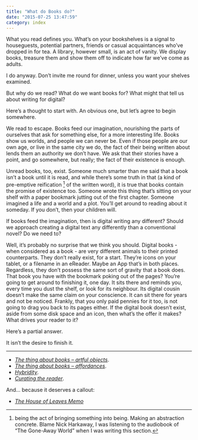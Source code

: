 ```yaml
---
title: "What do Books do?"
date: "2015-07-25 13:47:59"
category: index
---
```


What you read defines you. What’s on your bookshelves is a signal to
houseguests, potential partners, friends or casual acquaintances who’ve
dropped in for tea. A library, however small, is an act of vanity. We
display books, treasure them and show them off to indicate how far we’ve
come as adults.

I do anyway. Don’t invite me round for dinner, unless you want your
shelves examined.

But why do we read? What do we want books for? What might that tell us
about writing for digital?

Here’s a thought to start with. An obvious one, but let’s agree to begin
somewhere.

We read to escape. Books feed our imagination, nourishing the parts of
ourselves that ask for something else, for a more interesting life.
Books show us worlds, and people we can never be. Even if those people
are our own age, or live in the same city we do, the fact of their being
written about lends them an authority we don’t have. We ask that their
stories have a point, and go somewhere, but really; the fact of their
existence is enough.

Unread books, too, exist. Someone much smarter than me said that a book
isn’t a book until it is read, and while there’s some truth in that (a
kind of pre-emptive reification [^1] of the written word), it is true
that books contain the promise of existence too. Someone wrote this
thing that’s sitting on your shelf with a paper bookmark jutting out of
the first chapter. Someone imagined a life and a world and a plot.
You’ll get around to reading about it someday. If you don’t, then your
children will.

If books feed the imagination, then is digital writing any different?
Should we approach creating a digital text any differently than a
conventional novel? Do we need to?

Well, it’s probably no surprise that we think you should. Digital books - when considered as a book - are very different animals to their
printed counterparts. They don’t really exist, for a start. They’re
icons on your tablet, or a filename in an eReader. Maybe an App that’s
in both places. Regardless, they don’t possess the same sort of gravity
that a book does. That book you have with the bookmark poking out of the
pages? You’re going to get around to finishing it, one day. It sits
there and reminds you, every time you dust the shelf, or look for its
neighbour. Its digital cousin doesn’t make the same claim on your
conscience. It can sit there for years and not be noticed. Frankly, that
you only paid pennies for it too, is not going to drag you back to its
pages either. If the digital book doesn’t exist, aside from some disk
space and an icon, then what’s the offer it makes? What drives your
reader to it?

Here’s a partial answer.

It isn’t the desire to finish it.

------------------------------------------------------------------------

- *[The thing about books – artful objects](/What_do_books_do/The_thing_about_books_-_the_artful_object.html)*.
- *[The thing about books – affordances](/What_do_books_do/The_thing_about_books_-_affordances.html)*.
- *[Hybridity](/What_do_books_do/Hybridity.html)*.
- *[Curating the reader](/What_do_books_do/Curating_the_reader.html)*.

And… because it deserves a callout:

- *[The House of Leaves Memo](/House_of_Leaves_memo.html)*

[^1]: being the act of bringing something into being. Making an
    abstraction concrete. Blame Nick Harkaway, I was listening to the
    audiobook of “The Gone-Away World” when I was writing this section.
